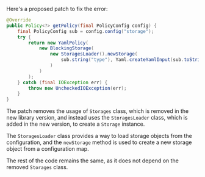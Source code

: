 Here's a proposed patch to fix the error:
```java
@Override
public Policy<?> getPolicy(final PolicyConfig config) {
    final PolicyConfig sub = config.config("storage");
    try {
        return new YamlPolicy(
            new BlockingStorage(
                new StoragesLoader().newStorage(
                    sub.string("type"), Yaml.createYamlInput(sub.toString()).readYamlMapping()
                )
            )
        );
    } catch (final IOException err) {
        throw new UncheckedIOException(err);
    }
}
```
The patch removes the usage of `Storages` class, which is removed in the new library version, and instead uses the `StoragesLoader` class, which is added in the new version, to create a `Storage` instance.

The `StoragesLoader` class provides a way to load storage objects from the configuration, and the `newStorage` method is used to create a new storage object from a configuration map.

The rest of the code remains the same, as it does not depend on the removed `Storages` class.